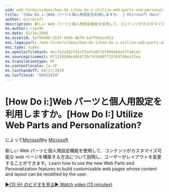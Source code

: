 ```yaml
---
uid: web-forms/videos/how-do-i/how-do-i-utilize-web-parts-and-personalization
title: '[How Do i:]Web パーツと個人用設定を利用しますか。 | Microsoft Docs'
author: microsoft
description: 新しい Web パーツと個人用設定機能を使用して、コンテンツがカスタマイズ可能な web ページを構築する方法について説明し、ユーザーがレイアウトを変更することができます。
ms.author: riande
ms.date: 01/16/2006
ms.assetid: 1ef94d90-253f-436b-8bf9-1a7f541cc613
msc.legacyurl: /web-forms/videos/how-do-i/how-do-i-utilize-web-parts-and-personalization
msc.type: video
ms.openlocfilehash: 8ecfe3a282fd1cf2adfe07cbf899464e5ffa9c42
ms.sourcegitcommit: 0f1119340e4464720cfd16d0ff15764746ea1fea
ms.translationtype: MT
ms.contentlocale: ja-JP
ms.lasthandoff: 04/17/2019
ms.locfileid: "59422474"
---
```

# <a name="how-do-i-utilize-web-parts-and-personalization"></a><span data-ttu-id="f9f02-104">[How Do i:]Web パーツと個人用設定を利用しますか。</span><span class="sxs-lookup"><span data-stu-id="f9f02-104">[How Do I:] Utilize Web Parts and Personalization?</span></span>

<span data-ttu-id="f9f02-105">によって[Microsoft](https://github.com/microsoft)</span><span class="sxs-lookup"><span data-stu-id="f9f02-105">by [Microsoft](https://github.com/microsoft)</span></span>

<span data-ttu-id="f9f02-106">新しい Web パーツと個人用設定機能を使用して、コンテンツがカスタマイズ可能な web ページを構築する方法について説明し、ユーザーがレイアウトを変更することができます。</span><span class="sxs-lookup"><span data-stu-id="f9f02-106">Learn how to use the new Web Parts and Personalization features to build customizable web pages whose content and layout can be modified by the user.</span></span>

[<span data-ttu-id="f9f02-107">&#9654;(13 分) のビデオを見る</span><span class="sxs-lookup"><span data-stu-id="f9f02-107">&#9654; Watch video (13 minutes)</span></span>](https://channel9.msdn.com/Blogs/ASP-NET-Site-Videos/how-do-i-utilize-web-parts-and-personalization)
